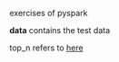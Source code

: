 exercises of pyspark

**data** contains the test data

top_n refers to [here](https://stackoverflow.com/a/34293270/8025086)